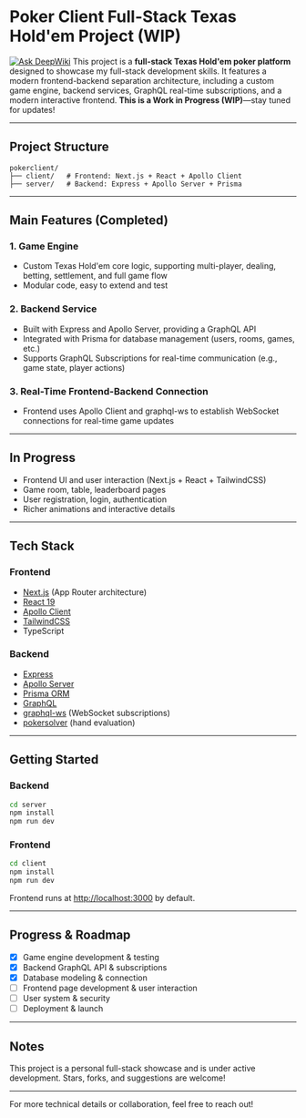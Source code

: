 # Poker Client Full-Stack Texas Hold'em Project (WIP)
[![Ask DeepWiki](https://deepwiki.com/badge.svg)](https://deepwiki.com/jiyulei/pokerclient)
This project is a **full-stack Texas Hold'em poker platform** designed to showcase my full-stack development skills. It features a modern frontend-backend separation architecture, including a custom game engine, backend services, GraphQL real-time subscriptions, and a modern interactive frontend. **This is a Work in Progress (WIP)**—stay tuned for updates!

---

## Project Structure

```
pokerclient/
├── client/   # Frontend: Next.js + React + Apollo Client
├── server/   # Backend: Express + Apollo Server + Prisma
```

---

## Main Features (Completed)

### 1. Game Engine

- Custom Texas Hold'em core logic, supporting multi-player, dealing, betting, settlement, and full game flow
- Modular code, easy to extend and test

### 2. Backend Service

- Built with Express and Apollo Server, providing a GraphQL API
- Integrated with Prisma for database management (users, rooms, games, etc.)
- Supports GraphQL Subscriptions for real-time communication (e.g., game state, player actions)

### 3. Real-Time Frontend-Backend Connection

- Frontend uses Apollo Client and graphql-ws to establish WebSocket connections for real-time game updates

---

## In Progress

- Frontend UI and user interaction (Next.js + React + TailwindCSS)
- Game room, table, leaderboard pages
- User registration, login, authentication
- Richer animations and interactive details

---

## Tech Stack

### Frontend

- [Next.js](https://nextjs.org/) (App Router architecture)
- [React 19](https://react.dev/)
- [Apollo Client](https://www.apollographql.com/docs/react/)
- [TailwindCSS](https://tailwindcss.com/)
- TypeScript

### Backend

- [Express](https://expressjs.com/)
- [Apollo Server](https://www.apollographql.com/docs/apollo-server/)
- [Prisma ORM](https://www.prisma.io/)
- [GraphQL](https://graphql.org/)
- [graphql-ws](https://github.com/enisdenjo/graphql-ws) (WebSocket subscriptions)
- [pokersolver](https://github.com/chenosaurus/pokersolver) (hand evaluation)

---

## Getting Started

### Backend

```bash
cd server
npm install
npm run dev
```

### Frontend

```bash
cd client
npm install
npm run dev
```

Frontend runs at [http://localhost:3000](http://localhost:3000) by default.

---

## Progress & Roadmap

- [x] Game engine development & testing
- [x] Backend GraphQL API & subscriptions
- [x] Database modeling & connection
- [ ] Frontend page development & user interaction
- [ ] User system & security
- [ ] Deployment & launch

---

## Notes

This project is a personal full-stack showcase and is under active development. Stars, forks, and suggestions are welcome!

---

For more technical details or collaboration, feel free to reach out!
